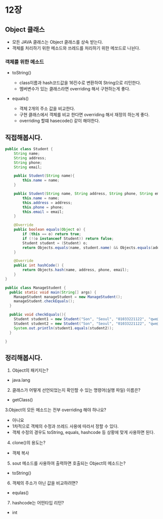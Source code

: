 # 12장

## Object 클래스
- 모든 JAVA 클래스는 Object 클래스를 상속 받는다.
- 객체를 처리하기 위한 메소드와 쓰레드를 처리하기 위한 메쏘드로 나뉜다.
### 객체를 위한 메소드
- toString()
    - class이름과 hash코드값을 16진수로 변환하여 String으로 리턴한다.
    - 멤버변수가 있는 클래스라면 overriding 해서 구현하는게 좋다.
    
- equals()
    - 객체 2개의 주소 값을 비교한다.
    - 구현 클래스에서 객체를 비교 한다면 overriding 해서 재정의 하는게 좋다.
    - overriding 할떄 hasecode() 같이 해야한다.
  
## 직접해봅시다.
```java
public class Student {
    String name;
    String address;
    String phone;
    String email;

    public Student(String name){
        this.name = name;
    }

    public Student(String name, String address, String phone, String email){
        this.name = name;
        this.address = address;
        this.phone = phone;
        this.email = email;
    }

    @Override
    public boolean equals(Object o) {
        if (this == o) return true;
        if (!(o instanceof Student)) return false;
        Student student = (Student) o;
        return Objects.equals(name, student.name) && Objects.equals(address, student.address) && Objects.equals(phone, student.phone) && Objects.equals(email, student.email);
    }

    @Override
    public int hashCode() {
        return Objects.hash(name, address, phone, email);
    }
}

public class ManageStudent {
  public static void main(String[] args) {
    ManageStudent manageStudent = new ManageStudent();
    manageStudent.checkEquals();
  }

  public void checkEquals(){
    Student student1 = new Student("Son", "Seoul", "01033221122", "qwe@gmail.com");
    Student student2 = new Student("Son", "Seoul", "01033221122", "qwe@gmail.com");
    System.out.println(student1.equals(student2));
  }

}
```
## 정리해봅시다.

1. Object의 패키지는?
- java.lang

2. 클래스가 어떻게 선언되었는지 확인할 수 있는 명령어(실행 파일) 이름은?
- getClass()

3.Object의 모든 메소드는 전부 overriding 해야 하나요?
- 아니요
- 1차적으로 객체의 수정과 쓰레드 사용에 따라서 정할 수 있다.
- 객체 수정의 경우도 toString, equals, hashcode 등 상황에 맞게 사용하면 된다.

4. clone()의 용도는?
- 객체 복사

5. sout 메소드를 사용하여 출력하면 호출되는 Object의 메소드는?
- toString()

6. 객체의 주소가 아닌 값을 비교하려면?
- equlas()

7. hashcode는 어떤타입 리턴?
- int 

